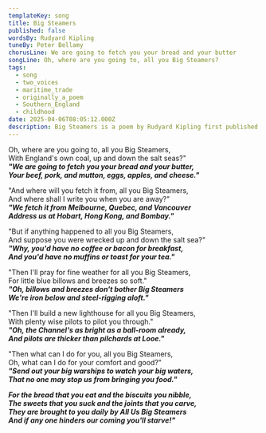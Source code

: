 ```yaml
---
templateKey: song
title: Big Steamers
published: false
wordsBy: Rudyard Kipling
tuneBy: Peter Bellamy
chorusLine: We are going to fetch you your bread and your butter
songLine: Oh, where are you going to, all you Big Steamers?
tags:
  - song
  - two_voices
  - maritime_trade
  - originally_a_poem
  - Southern_England
  - childhood
date: 2025-04-06T08:05:12.000Z
description: Big Steamers is a poem by Rudyard Kipling first published in 1911 in  C. R. L. Fletcher's 'A School History of England'. There are various musical settings of the words, our favourite is the one by Peter Bellamy.
---
```

Oh, where are you going to, all you Big Steamers,\
With England's own coal, up and down the salt seas?"\
***"We are going to fetch you your bread and your butter,\
Your beef, pork, and mutton, eggs, apples, and cheese."***

"And where will you fetch it from, all you Big Steamers,\
And where shall I write you when you are away?"\
***"We fetch it from Melbourne, Quebec, and Vancouver\
Address us at Hobart, Hong Kong, and Bombay."***

"But if anything happened to all you Big Steamers,\
And suppose you were wrecked up and down the salt sea?"\
***"Why, you'd have no coffee or bacon for breakfast,\
And you'd have no muffins or toast for your tea."***

"Then I'll pray for fine weather for all you Big Steamers,\
For little blue billows and breezes so soft."\
***"Oh, billows and breezes don't bother Big Steamers\
We're iron below and steel-rigging aloft."***

"Then I'll build a new lighthouse for all you Big Steamers,\
With plenty wise pilots to pilot you through."\
***"Oh, the Channel's as bright as a ball-room already,\
And pilots are thicker than pilchards at Looe."***

"Then what can I do for you, all you Big Steamers,\
Oh, what can I do for your comfort and good?"\
***"Send out your big warships to watch your big waters,\
That no one may stop us from bringing you food."***

***For the bread that you eat and the biscuits you nibble,\
The sweets that you suck and the joints that you carve,\
They are brought to you daily by All Us Big Steamers\
And if any one hinders our coming you'll starve!"***
